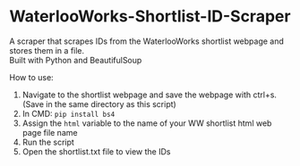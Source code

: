# WaterlooWorks-Shortlist-ID-Scraper
A scraper that scrapes IDs from the WaterlooWorks shortlist webpage and stores them in a file.\
Built with Python and BeautifulSoup

How to use:
1. Navigate to the shortlist webpage and save the webpage with ctrl+s. (Save in the same directory as this script)
2. In CMD: ```pip install bs4```
3. Assign the ```html``` variable to the name of your WW shortlist html web page file name
4. Run the script
5. Open the shortlist.txt file to view the IDs
